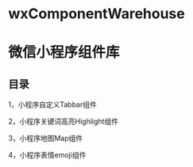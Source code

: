 # wxComponentWarehouse

# 微信小程序组件库

## 目录

1，小程序自定义Tabbar组件

2，小程序关键词高亮Highlight组件

3，小程序地图Map组件

4，小程序表情emoji组件